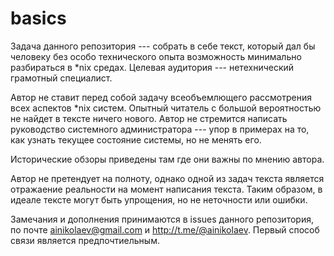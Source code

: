 # basics
Задача данного репозитория --- собрать в себе текст, который дал бы человеку без особо технического опыта возможность минимально разбираться в *nix средах. Целевая аудитория --- нетехнический грамотный специалист.

Автор не ставит перед собой задачу всеобъемлющего рассмотрения всех аспектов *nix систем. Опытный читатель с большой вероятностью не найдет в тексте ничего нового. Автор не стремится написать руководство системного администратора --- упор в примерах на то, как узнать текущее состояние системы, но не менять его.

Исторические обзоры приведены там где они важны по мнению автора.

Автор не претендует на полноту, однако одной из задач текста является отражаение реальности на момент написания текста. Таким образом, в идеале тексте могут быть упрощения, но не неточности или ошибки.

Замечания и дополнения принимаются в issues данного репозитория, по почте ainikolaev@gmail.com и http://t.me/@ainikolaev. Первый способ связи является предпочтиельным.
